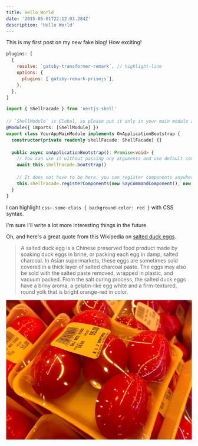 ```yaml
---
title: Hello World
date: '2015-05-01T22:12:03.284Z'
description: 'Hello World'
---
```


This is my first post on my new fake blog! How exciting!

```javascript
plugins: [
  {
    resolve: `gatsby-transformer-remark`, // highlight-line
    options: {
      plugins: [`gatsby-remark-prismjs`],
    },
  },
]
```

```typescript
import { ShellFacade } from 'nestjs-shell'

// `ShellModule` is Global, so please put it only in your main module and it will work flawlessly in others.
@Module({ imports: [ShellModule] })
export class YourAppMainModule implements OnApplicationBootstrap {
  constructor(private readonly shellFacade: ShellFacade) {}

  public async onApplicationBootstrap(): Promise<void> {
    // You can use it without passing any arguments and use default configuration or configure it in your own way.
    await this.shellFacade.bootstrap()

    // It does not have to be here, you can register components anywhere you want and as many times as you need.
    this.shellFacade.registerComponents(new SayCommandComponent(), new AnotherSecondTestCommandComponent(new SomeDependency()))
  }
}
```

I can highlight `css›.some-class { background-color: red }` with CSS syntax.

I'm sure I'll write a lot more interesting things in the future.

Oh, and here's a great quote from this Wikipedia on
[salted duck eggs](https://en.wikipedia.org/wiki/Salted_duck_egg).

> A salted duck egg is a Chinese preserved food product made by soaking duck
> eggs in brine, or packing each egg in damp, salted charcoal. In Asian
> supermarkets, these eggs are sometimes sold covered in a thick layer of salted
> charcoal paste. The eggs may also be sold with the salted paste removed,
> wrapped in plastic, and vacuum packed. From the salt curing process, the
> salted duck eggs have a briny aroma, a gelatin-like egg white and a
> firm-textured, round yolk that is bright orange-red in color.

![Chinese Salty Egg](./salty_egg.jpg)
